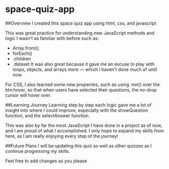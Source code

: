 # space-quiz-app

##Overview
I created this space quiz app using html, css, and javascript

This was great practice for understanding new JavaScript methods and logic I wasn't as familiar with before such as:
  - Array.from();
  - forEach()
  - .children
  - .dataset
It was also great because it gave me an excuse to play with loops, objects, and arrays more — which I haven't done much of until now.

For CSS, I also learned some new properties, such as using :not() over the btn:hover, so that when users have selected their questions, the no-drop cursor will hover over.


##Learning Journey
Learning step by step each logic gave me a lot of insight into where I could improve, especially with the showQuestion function, and the selectAnswer function. 

This was also by far the most JavaScript I have done in a project as of now, and I am proud of what I accomplished. I only hope to expand my skills from here, as I am really enjoying every step of the journey!

##Future Plans
I will be updating this quiz as well as other quizzes as I continue progressing my skills.

Feel free to add changes as you please

